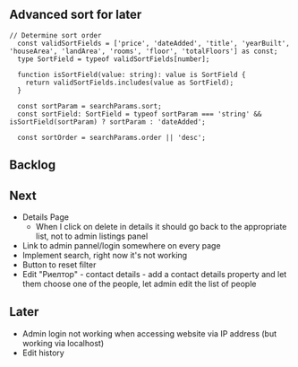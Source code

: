 ## Advanced sort for later

```
// Determine sort order
  const validSortFields = ['price', 'dateAdded', 'title', 'yearBuilt', 'houseArea', 'landArea', 'rooms', 'floor', 'totalFloors'] as const;
  type SortField = typeof validSortFields[number];

  function isSortField(value: string): value is SortField {
    return validSortFields.includes(value as SortField);
  }

  const sortParam = searchParams.sort;
  const sortField: SortField = typeof sortParam === 'string' && isSortField(sortParam) ? sortParam : 'dateAdded';

  const sortOrder = searchParams.order || 'desc';
```


## Backlog



## Next

- Details Page
  - When I click on delete in details it should go back to the appropriate list, not to admin listings panel
- Link to admin pannel/login somewhere on every page
- Implement search, right now it's not working
- Button to reset filter
- Edit "Риелтор" - contact details - add a contact details property and let them choose one of the people, let admin edit the list of people


## Later

- Admin login not working when accessing website via IP address (but working via localhost)
- Edit history
